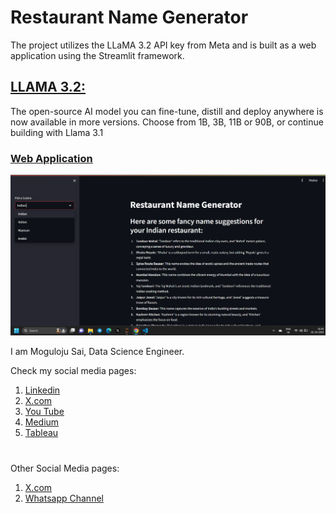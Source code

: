 # Restaurant Name Generator 

The project utilizes the LLaMA 3.2 API key from Meta and is built as a web application using the Streamlit framework.
## [LLAMA 3.2:](https://www.llama.com)
The open-source AI model you can fine-tune, distill and deploy anywhere is now available in more versions. Choose from 1B, 3B, 11B or 90B, or continue building with Llama 3.1

### [Web Application](https://huggingface.co/spaces/MogulojuSai/Restaurant_Name_Generator)
![image alt](https://github.com/Saimoguloju/Restaurant-Name-Generator/blob/master/Website.png)

I am Moguloju Sai, Data Science Engineer.

Check my social media pages:
1. [Linkedin](https://www.linkedin.com/in/moguloju-sai-2b060b228)
2. [X.com](https://twitter.com/MogulojuSai2)
3. [You Tube](https://www.youtube.com/@Moguloju_Sai)
4. [Medium](https://medium.com/@saimoguloju2)
5. [Tableau](https://public.tableau.com/app/profile/moguloju.sai)

#

Other Social Media pages:
1. [X.com](https://twitter.com/SmartMachines1?t=mZg1j9Z_V8WWzvlkl4027Q&s=09)
2. [Whatsapp Channel](https://www.whatsapp.com/channel/0029Va9NAvs1SWstruaF3x41)
